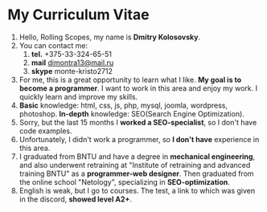 # My Curriculum Vitae
1. Hello, Rolling Scopes, my name is **Dmitry Kolosovsky**.
2. You can contact me:
   1. **tel.** +375-33-324-65-51
   2. **mail** dimontra13@mail.ru
   3. **skype** monte-kristo2712
3. For me, this is a great opportunity to learn what I like. **My goal is to become a programmer**. I want to work in this area and enjoy my work. I quickly learn and improve my skills.
4. **Basic** knowledge: html, css, js, php, mysql, joomla, wordpress, photoshop. **In-depth** knowledge: SEO(Search Engine Optimization).
5. Sorry, but the last 15 months I **worked a SEO-specialist**, so I don't have code examples.
6. Unfortunately, I didn't work a programmer, so **I don't have** experience in this area.
7. I graduated from BNTU and have a degree in **mechanical engineering**, and also underwent retraining at "Institute of retraining and advanced training BNTU" as a **programmer-web designer**. Then graduated from the online school "Netology", specializing in **SEO-optimization**.
8. English is weak, but I go to courses. The test, a link to which was given in the discord, **showed level A2+**.
